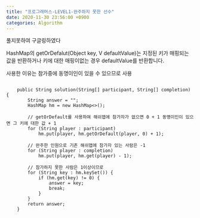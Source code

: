 ```yaml
---
title: "프로그래머스-LEVEL1-완주하지 못한 선수"
date: 2020-11-30 23:56:00 +0900
categories: Algorithm
---
```

풀지못하여 구글링하였다

HashMap의 getOrDefalut(Object key, V defaultValue)는 
지정된 키가 매핑되는 값을 반환하거나 키에 대한 매핑이없는 경우 defaultValue를 반환합니다.

사용한 이유는 참가중에 동명이인이 있을 수 있으므로 사용


<pre><code>
	public String solution(String[] participant, String[] completion) {
		String answer = "";
		HashMap<String, Integer> hm = new HashMap<>();

		// getOrDefault를 사용하여 해쉬맵에 참가자가 없으면 0 + 1 동명이인이 있으면 그 키에 대한 값 + 1
		for (String player : participant)
			hm.put(player, hm.getOrDefault(player, 0) + 1);

		// 완주한 인원으로 기존 해쉬맵에 참가자 있는 사람은 -1
		for (String player : completion)
			hm.put(player, hm.get(player) - 1);

		// 참가하지 못한 사람은 1이상이므로 
		for (String key : hm.keySet()) {
			if (hm.get(key) != 0) {
				answer = key;
				break;
			}
		}
		return answer;
	}
</code></pre>